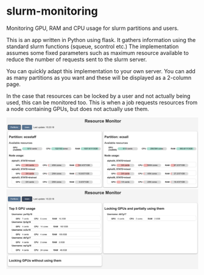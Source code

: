 # slurm-monitoring
Monitoring GPU, RAM and CPU usage for slurm partitions and users.

This is an app written in Python using flask. It gathers information using the standard slurm functions (squeue, scontrol etc.)
The implementation assumes some fixed parameters such as maximum resource available to reduce  the number of requests sent to the slurm server.

You can quickly adapt this implementation to your own server. You can add as many partitions as you want and these will be displayed as a 2-column page.

In the case that resources can be locked by a user and not actually being used, this can be monitored too. This is when a job requests resources from a node containing GPUs, but does not actually use them.

![alt text](https://github.com/Ieremie/slurm-monitoring/blob/main/front-end-example-1.png)
![alt text](https://github.com/Ieremie/slurm-monitoring/blob/main/front-end-example-0.png)
